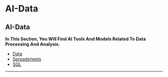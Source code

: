 # AI-Data

## AI-Data

**In This Section, You Will Find AI Tools And Models Related To Data Processing And Analysis.**

- [Data](Data.md)
- [Spreadsheets](Spreadsheets.md)
- [SQL](SQL.md)

---


